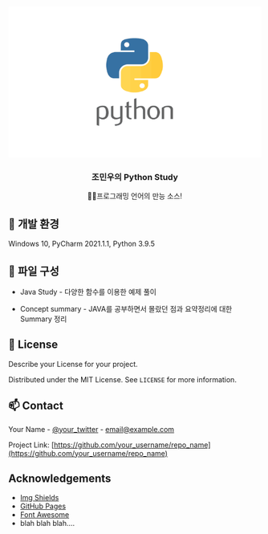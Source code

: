 


<br />
<p align="center">
    <img src="./logo.png" alt="Logo" width="600" height="300">


  <h3 align="center">조민우의 Python Study</h3>

  <p align="center">
    🏃‍♂️프로그래밍 언어의 만능 소스!


  </p>
</p>




## 🚧 개발 환경

Windows 10, PyCharm 2021.1.1, Python 3.9.5



<!-- CONTRIBUTING -->
## 📄 파일 구성

- Java Study - 다양한 함수를 이용한 예제 풀이

- Concept summary - JAVA를 공부하면서 몰랐던 점과 요약정리에 대한 Summary 정리



<!-- LICENSE -->
## 📝 License
Describe your License for your project. 

Distributed under the MIT License. See `LICENSE` for more information.



<!-- CONTACT -->
## 📫 Contact

Your Name - [@your_twitter](https://twitter.com/your_username) - email@example.com

Project Link: [https://github.com/your_username/repo_name](https://github.com/your_username/repo_name)



<!-- ACKNOWLEDGEMENTS -->
## Acknowledgements
* [Img Shields](https://shields.io)
* [GitHub Pages](https://pages.github.com)
* [Font Awesome](https://fontawesome.com)
* blah blah blah....





<!-- MARKDOWN LINKS & IMAGES -->
<!-- https://www.markdownguide.org/basic-syntax/#reference-style-links -->
[forks-shield]: https://img.shields.io/github/forks/roshanlam/ReadMeTemplate?style=for-the-badge
[forks-url]: https://github.com/roshanlam/ReadMeTemplate/network/members
[stars-shield]: https://img.shields.io/github/stars/roshanlam/ReadMeTemplate?style=for-the-badge
[stars-url]: https://github.com/roshanlam/ReadMeTemplate/stargazers
[issues-shield]: https://img.shields.io/github/issues/roshanlam/ReadMeTemplate?style=for-the-badge
[issues-url]: https://github.com/roshanlam/ReadMeTemplate/issues
[linkedin-shield]: https://img.shields.io/badge/-LinkedIn-black.svg?style=flat-square&logo=linkedin&colorB=555
[linkedin-url]: https://linkedin.com/in/roshan-lamichhane
